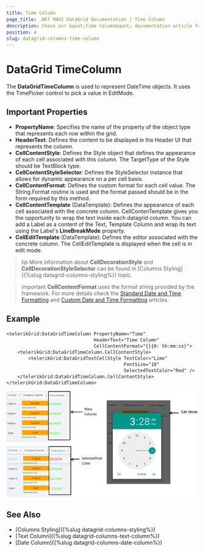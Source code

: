 ```yaml
---
title: Time Column
page_title: .NET MAUI DataGrid Documentation | Time Column
description: Check our &quot;Time Column&quot; documentation article for Telerik DataGrid for .NET MAUI.
position: 4
slug: datagrid-columns-time-column
---
```


# DataGrid TimeColumn

The **DataGridTimeColumn** is used to represent DateTime objects. It uses the TimePicker control to pick a value in EditMode.

## Important Properties

* **PropertyName**: Specifies the name of the property of the object type that represents each row within the grid.
* **HeaderText**: Defines the content to be displayed in the Header UI that represents the column.
* **CellContentStyle**: Defines the Style object that defines the appearance of each cell associated with this column. The TargetType of the Style should be TextBlock type.
* **CellContentStyleSelector**: Defines the StyleSelector instance that allows for dynamic appearance on a per cell basis.
* **CellContentFormat**: Defines the custom format for each cell value. The String.Format routine is used and the format passed should be in the form required by this method.
* **CellContentTemplate** (DataTemplate): Defines the appearance of each cell associated with the concrete column. CellContenTemplate gives you the opportunity to wrap the text inside each datagrid column. You can add a Label as a content of the Text, Template Column and wrap its text using the Label's **LineBreakMode** property.
* **CellEditTemplate** (DataTemplate): Defines the editor associated with the concrete column. The CellEditTemplate is displayed when the cell is in edit mode.

>tip More information about **CellDecorationStyle** and **CellDecorationStyleSelector** can be found in [Columns Styling]({%slug datagrid-columns-styling%}) topic.

>important **CellContentFormat** uses the format string provided by the framework. For more details check the [Standard Date and Time Formatting](https://docs.microsoft.com/en-us/dotnet/standard/base-types/standard-date-and-time-format-strings) and [Custom Date and Time Formatting](https://docs.microsoft.com/en-us/dotnet/standard/base-types/custom-date-and-time-format-strings) articles.

## Example

```XAML
<telerikGrid:DataGridTimeColumn PropertyName="Time" 
                                HeaderText="Time Column"
                                CellContentFormat="{}{0: hh:mm:ss}">
    <telerikGrid:DataGridTimeColumn.CellContentStyle>
        <telerikGrid:DataGridTextCellStyle TextColor="Lime" 
                                           FontSize="18" 
                                           SelectedTextColor="Red" />
    </telerikGrid:DataGridTimeColumn.CellContentStyle>
</telerikGrid:DataGridTimeColumn>
```

![Time Column](images/timecolumn-overview.png)

## See Also

- [Columns Styling]({%slug datagrid-columns-styling%})
- [Text Column]({%slug datagrid-columns-text-column%})
- [Date Column]({%slug datagrid-columns-date-column%})